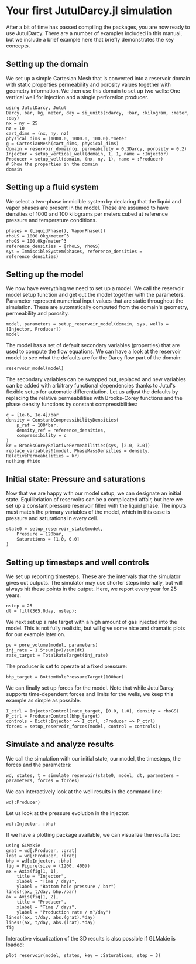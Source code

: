 # Your first JutulDarcy.jl simulation

After a bit of time has passed compiling the packages, you are now ready to use JutulDarcy. There are a number of examples included in this manual, but we include a brief example here that briefly demonstrates the key concepts.

## Setting up the domain

We set up a simple Cartesian Mesh that is converted into a reservoir domain with
static properties permeability and porosity values together with geometry
information. We then use this domain to set up two wells: One vertical well for
injection and a single perforation producer.

````@example intro_ex
using JutulDarcy, Jutul
Darcy, bar, kg, meter, day = si_units(:darcy, :bar, :kilogram, :meter, :day)
nx = ny = 25
nz = 10
cart_dims = (nx, ny, nz)
physical_dims = (1000.0, 1000.0, 100.0).*meter
g = CartesianMesh(cart_dims, physical_dims)
domain = reservoir_domain(g, permeability = 0.3Darcy, porosity = 0.2)
Injector = setup_vertical_well(domain, 1, 1, name = :Injector)
Producer = setup_well(domain, (nx, ny, 1), name = :Producer)
# Show the properties in the domain
domain
````

## Setting up a fluid system

We select a two-phase immicible system by declaring that the liquid and vapor
phases are present in the model. These are assumed to have densities of 1000 and
100 kilograms per meters cubed at reference pressure and temperature conditions.

````@example intro_ex
phases = (LiquidPhase(), VaporPhase())
rhoLS = 1000.0kg/meter^3
rhoGS = 100.0kg/meter^3
reference_densities = [rhoLS, rhoGS]
sys = ImmiscibleSystem(phases, reference_densities = reference_densities)
````

## Setting up the model

We now have everything we need to set up a model. We call the reservoir model
setup function and get out the model together with the parameters. Parameter
represent numerical input values that are static throughout the simulation.
These are automatically computed from the domain's geometry, permeability and
porosity.

````@example intro_ex
model, parameters = setup_reservoir_model(domain, sys, wells = [Injector, Producer])
model
````

The model has a set of default secondary variables (properties) that are used to compute the flow equations. We can have a look at the reservoir model to see what the defaults are for the Darcy flow part of the domain:

````@example intro_ex
reservoir_model(model)
````

The secondary variables can be swapped out, replaced and new variables can be added with arbitrary functional dependencies thanks to Jutul's flexible setup for automatic differentiation. Let us adjust the defaults by replacing the relative permeabilities with Brooks-Corey functions and the phase density functions by constant compressibilities:

````@example intro_ex
c = [1e-6, 1e-4]/bar
density = ConstantCompressibilityDensities(
    p_ref = 100*bar,
    density_ref = reference_densities,
    compressibility = c
)
kr = BrooksCoreyRelativePermeabilities(sys, [2.0, 3.0])
replace_variables!(model, PhaseMassDensities = density, RelativePermeabilities = kr)
nothing #hide
````

## Initial state: Pressure and saturations

Now that we are happy with our model setup, we can designate an initial state.
Equilibriation of reservoirs can be a complicated affair, but here we set up a
constant pressure reservoir filled with the liquid phase. The inputs must match
the primary variables of the model, which in this case is pressure and
saturations in every cell.

````@example intro_ex
state0 = setup_reservoir_state(model,
    Pressure = 120bar,
    Saturations = [1.0, 0.0]
)
````

## Setting up timesteps and well controls

We set up reporting timesteps. These are the intervals that the simulator gives out outputs. The simulator may use shorter steps internally, but will always hit these points in the output. Here, we report every year for 25 years.

````@example intro_ex
nstep = 25
dt = fill(365.0day, nstep);
````

We next set up a rate target with a high amount of gas injected into the model. This is not fully realistic, but will give some nice and dramatic plots for our example later on.

````@example intro_ex
pv = pore_volume(model, parameters)
inj_rate = 1.5*sum(pv)/sum(dt)
rate_target = TotalRateTarget(inj_rate)
````

The producer is set to operate at a fixed pressure:

````@example intro_ex
bhp_target = BottomHolePressureTarget(100bar)
````

We can finally set up forces for the model. Note that while JutulDarcy supports time-dependent forces and limits for the wells, we keep this example as simple as possible.

````@example intro_ex
I_ctrl = InjectorControl(rate_target, [0.0, 1.0], density = rhoGS)
P_ctrl = ProducerControl(bhp_target)
controls = Dict(:Injector => I_ctrl, :Producer => P_ctrl)
forces = setup_reservoir_forces(model, control = controls);
````

## Simulate and analyze results

We call the simulation with our initial state, our model, the timesteps, the forces and the parameters:

````@example intro_ex
wd, states, t = simulate_reservoir(state0, model, dt, parameters = parameters, forces = forces)
````

We can interactively look at the well results in the command line:

````@example intro_ex
wd(:Producer)
````

Let us look at the pressure evolution in the injector:

````@example intro_ex
wd(:Injector, :bhp)
````

If we have a plotting package available, we can visualize the results too:

````@example intro_ex
using GLMakie
grat = wd[:Producer, :grat]
lrat = wd[:Producer, :lrat]
bhp = wd[:Injector, :bhp]
fig = Figure(size = (1200, 400))
ax = Axis(fig[1, 1],
    title = "Injector",
    xlabel = "Time / days",
    ylabel = "Bottom hole pressure / bar")
lines!(ax, t/day, bhp./bar)
ax = Axis(fig[1, 2],
    title = "Producer",
    xlabel = "Time / days",
    ylabel = "Production rate / m³/day")
lines!(ax, t/day, abs.(grat).*day)
lines!(ax, t/day, abs.(lrat).*day)
fig
````

Interactive visualization of the 3D results is also possible if GLMakie is loaded:

````@example intro_ex
plot_reservoir(model, states, key = :Saturations, step = 3)
````
